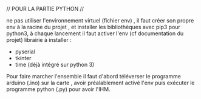 // POUR LA PARTIE PYTHON //


ne pas utiliser l'environnement virtuel (fichier env) , il faut créer son propre env à la racine du projet , et installer les bibliothèques avec pip3 pour python3, à chaque lancement il faut activer l'env (cf documentation du projet)
librairie à installer : 
- pyserial
- tkinter
- time (déjà intégré sur python 3)

Pour faire marcher l'ensemble il faut d'abord téléverser le programme arduino  (.ino) sur la carte , avoir préalablement activé l'env puis exécuter le programme python (.py) pour avoir l'IHM.
